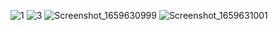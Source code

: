 
![1](https://user-images.githubusercontent.com/94238476/185761663-e208afc2-4e5e-4ddc-b2b2-06d2938764c1.png)
![3](https://user-images.githubusercontent.com/94238476/185761692-07ed7090-7ff3-4413-99a7-6efc3b51c54a.png)
![Screenshot_1659630999](https://user-images.githubusercontent.com/94238476/185761700-e635d02b-965d-4495-b1cc-863d0aecdc15.png)
![Screenshot_1659631001](https://user-images.githubusercontent.com/94238476/185761707-c41895b7-db11-41b7-bba3-820150c6b73a.png)
